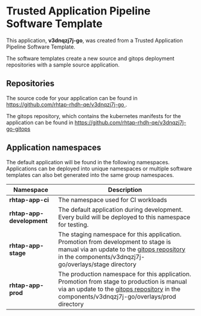 # Trusted Application Pipeline Software Template

This application, **v3dnqzj7j-go**, was created from a Trusted Application Pipeline Software Template.

The software templates create a new source and gitops deployment repositories with a sample source application. 

## Repositories

The source code for your application can be found in [https://github.com/rhtap-rhdh-qe/v3dnqzj7j-go ](https://github.com/rhtap-rhdh-qe/v3dnqzj7j-go ).
 
The gitops repository, which contains the kubernetes manifests for the application can be found in 
[https://github.com/rhtap-rhdh-qe/v3dnqzj7j-go-gitops ](https://github.com/rhtap-rhdh-qe/v3dnqzj7j-go-gitops ) 

## Application namespaces 

The default application will be found in the following namespaces. Applications can be deployed into unique namespaces or multiple software templates can also bet generated into the same group namespaces.  

|  Namespace   |  Description   |  
| -------- | -------- |
| **rhtap-app-ci** | The namespace used for CI workloads |
| **rhtap-app-development** | The default application during development. Every build will be deployed to this namespace for testing. |
| **rhtap-app-stage** | The staging namespace for this application. Promotion from development to stage is manual via an update to the [gitops repository](https://github.com/rhtap-rhdh-qe/v3dnqzj7j-go-gitops ) in the components/v3dnqzj7j-go/overlays/stage directory |
| **rhtap-app-prod** | The production namespace for this application. Promotion from stage to production is manual via an update to the [gitops repository](https://github.com/rhtap-rhdh-qe/v3dnqzj7j-go-gitops ) in the components/v3dnqzj7j-go/overlays/prod directory |